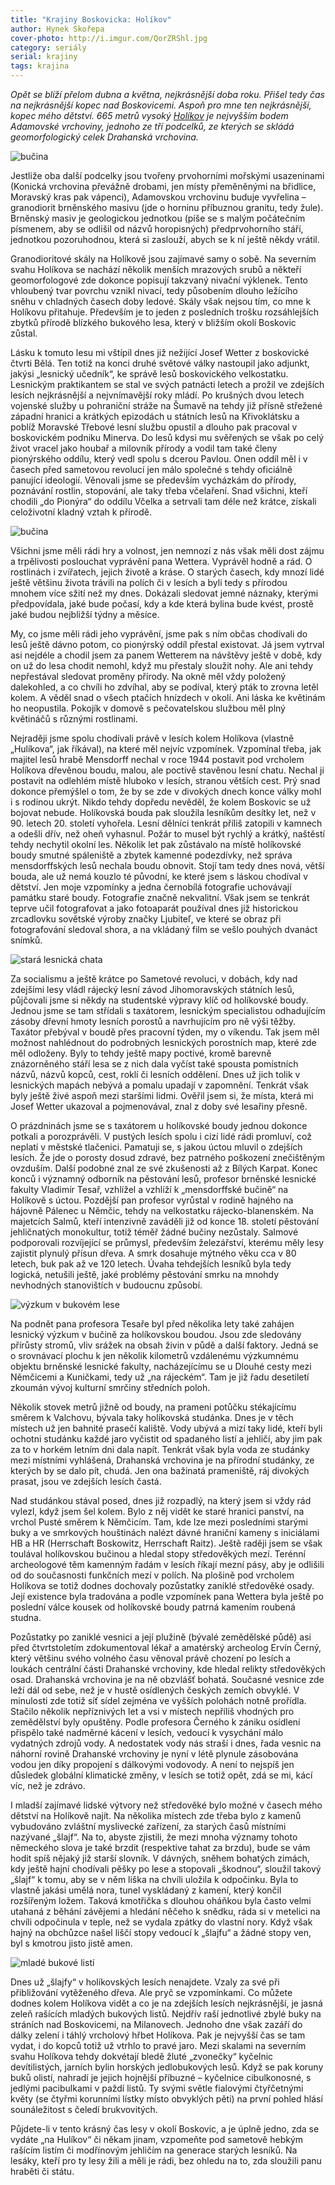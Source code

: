```yaml
---
title: "Krajiny Boskovicka: Holíkov"
author: Hynek Skořepa
cover-photo: http://i.imgur.com/QorZRShl.jpg
category: seriály
serial: krajiny
tags: krajina
---
```


*Opět se blíží přelom dubna a května, nejkrásnější doba roku. Přišel tedy čas na nejkrásnější kopec nad Boskovicemi. Aspoň pro mne ten nejkrásnější, kopec mého dětství. 665 metrů vysoký [Holíkov](https://mapy.cz/s/CBgX) je nejvyšším bodem Adamovské vrchoviny, jednoho ze tří podcelků, ze kterých se skládá geomorfologický celek Drahanská vrchovina.*

<img src="http://i.imgur.com/QorZRSh.jpg" alt="bučina" class="img-responsive img-popup" data-author="Hynek Skořepa">

Jestliže oba další podcelky jsou tvořeny prvohorními mořskými usazeninami (Konická vrchovina převážně drobami, jen místy přeměněnými na břidlice, Moravský kras pak vápenci), Adamovskou vrchovinu buduje vyvřelina – granodiorit brněnského masivu (jde o horninu příbuznou granitu, tedy žule). Brněnský masiv je geologickou jednotkou (píše se s malým počátečním písmenem, aby se odlišil od názvů horopisných) předprvohorního stáří, jednotkou pozoruhodnou, která si zaslouží, abych se k ní ještě někdy vrátil.

Granodioritové skály na Holíkově jsou zajímavé samy o sobě. Na severním svahu Holíkova se nachází několik menších mrazových srubů a někteří geomorfologové zde dokonce popisují takzvaný nivační výklenek. Tento vhloubený tvar povrchu vznikl nivací, tedy působením dlouho ležícího sněhu v chladných časech doby ledové. Skály však nejsou tím, co mne k Holíkovu přitahuje. Především je to jeden z posledních trošku rozsáhlejších zbytků přírodě blízkého bukového lesa, který v bližším okolí Boskovic zůstal.

Lásku k tomuto lesu mi vštípil dnes již nežijící Josef Wetter z boskovické čtvrti Bělá. Ten totiž na konci druhé světové války nastoupil jako adjunkt, jakýsi „lesnický učedník“, ke správě lesů boskovického velkostatku. Lesnickým praktikantem se stal ve svých patnácti letech a prožil ve zdejších lesích nejkrásnější a nejvnímavější roky mládí. Po krušných dvou letech vojenské služby u pohraniční stráže na Šumavě na tehdy již přísně střežené západní hranici a krátkých epizodách u státních lesů na Křivoklátsku a poblíž Moravské Třebové lesní službu opustil a dlouho pak pracoval v boskovickém podniku Minerva. Do lesů kdysi mu svěřených se však po celý život vracel jako houbař a milovník přírody a vodil tam také členy pionýrského oddílu, který vedl spolu s dcerou Pavlou. Onen oddíl měl i v časech před sametovou revolucí jen málo společné s tehdy oficiálně panující ideologií. Věnovali jsme se především vycházkám do přírody, poznávání rostlin, stopování, ale taky třeba včelaření. Snad všichni, kteří chodili „do Pionýra“ do oddílu Včelka a setrvali tam déle než krátce, získali celoživotní kladný vztah k přírodě.

<img src="http://i.imgur.com/ERobzJi.jpg" alt="bučina" class="img-responsive img-popup" data-author="Hynek Skořepa">

Všichni jsme měli rádi hry a volnost, jen nemnozí z nás však měli dost zájmu a trpělivosti poslouchat vyprávění pana Wettera. Vyprávěl hodně a rád. O rostlinách i zvířatech, jejich životě a kráse. O starých časech, kdy mnozí lidé ještě většinu života trávili na polích či v lesích a byli tedy s přírodou mnohem více sžití než my dnes. Dokázali sledovat jemné náznaky, kterými předpovídala, jaké bude počasí, kdy a kde která bylina bude kvést, prostě jaké budou nejbližší týdny a měsíce.

My, co jsme měli rádi jeho vyprávění, jsme pak s ním občas chodívali do lesů ještě dávno potom, co pionýrský oddíl přestal existovat. Já jsem vytrval asi nejdéle a chodil jsem za panem Wetterem na návštěvy ještě v době, kdy on už do lesa chodit nemohl, když mu přestaly sloužit nohy. Ale ani tehdy nepřestával sledovat proměny přírody. Na okně měl vždy položený dalekohled, a co chvíli ho zdvíhal, aby se podíval, který pták to zrovna letěl kolem. A věděl snad o všech ptačích hnízdech v okolí. Ani láska ke květinám ho neopustila. Pokojík v domově s pečovatelskou službou měl plný květináčů s různými rostlinami.

Nejraději jsme spolu chodívali právě v lesích kolem Holíkova (vlastně „Hulíkova“, jak říkával), na které měl nejvíc vzpomínek. Vzpomínal třeba, jak majitel lesů hrabě Mensdorff nechal v roce 1944 postavit pod vrcholem Holíkova dřevěnou boudu, malou, ale poctivě stavěnou lesní chatu. Nechal ji postavit na odlehlém místě hluboko v lesích, stranou větších cest. Prý snad dokonce přemýšlel o tom, že by se zde v divokých dnech konce války mohl i s rodinou ukrýt. Nikdo tehdy dopředu nevěděl, že kolem Boskovic se už bojovat nebude. Holíkovská bouda pak sloužila lesníkům desítky let, než v 90. letech 20. století vyhořela. Lesní dělníci tenkrát příliš zatopili v kamnech a odešli dřív, než oheň vyhasnul. Požár to musel být rychlý a krátký, naštěstí tehdy nechytil okolní les. Několik let pak zůstávalo na místě holíkovské boudy smutné spáleniště a zbytek kamenné podezdívky, než správa mensdorffských lesů nechala boudu obnovit. Stojí tam tedy dnes nová, větší bouda, ale už nemá kouzlo té původní, ke které jsem s láskou chodíval v dětství. Jen moje vzpomínky a jedna černobílá fotografie uchovávají památku staré boudy. Fotografie značně nekvalitní. Však jsem se tenkrát teprve učil fotografovat a jako fotoaparát používal dnes již historickou zrcadlovku sovětské výroby značky Ljubiteľ, ve které se obraz při fotografování sledoval shora, a na vkládaný film se vešlo pouhých dvanáct snímků.

<img src="http://i.imgur.com/vqZp0M9.jpg" alt="stará lesnická chata" class="img-responsive img-popup" data-author="Hynek Skořepa">

Za socialismu a ještě krátce po Sametové revoluci, v dobách, kdy nad zdejšími lesy vládl rájecký lesní závod Jihomoravských státních lesů, půjčovali jsme si někdy na studentské výpravy klíč od holíkovské boudy. Jednou jsme se tam střídali s taxátorem, lesnickým specialistou odhadujícím zásoby dřevní hmoty lesních porostů a navrhujícím pro ně výši těžby. Taxátor přebýval v boudě přes pracovní týden, my o víkendu. Tak jsem měl možnost nahlédnout do podrobných lesnických porostních map, které zde měl odloženy. Byly to tehdy ještě mapy poctivé, kromě barevně znázorněného stáří lesa se z nich dala vyčíst také spousta pomístních názvů, názvů kopců, cest, roklí či lesních oddělení. Dnes už jich tolik v lesnických mapách nebývá a pomalu upadají v zapomnění. Tenkrát však byly ještě živé aspoň mezi staršími lidmi. Ověřil jsem si, že místa, která mi Josef Wetter ukazoval a pojmenovával, znal z doby své lesařiny přesně.

O prázdninách jsme se s taxátorem u holíkovské boudy jednou dokonce potkali a porozprávěli. V pustých lesích spolu i cizí lidé rádi promluví, což neplatí v městské tlačenici. Pamatuji se, s jakou úctou mluvil o zdejších lesích. Že jde o porosty dosud zdravé, bez patrného poškození znečištěným ovzduším. Další podobné znal ze své zkušenosti až z Bílých Karpat. Konec konců i významný odborník na pěstování lesů, profesor brněnské lesnické fakulty Vladimír Tesař, vzhlížel a vzhlíží k „mensdorffské bučině“ na Holíkově s úctou. Pozdější pan profesor vyrůstal v rodině hajného na hájovně Pálenec u Němčic, tehdy na velkostatku rájecko-blanenském. Na majetcích Salmů, kteří intenzivně zaváděli již od konce 18. století pěstování jehličnatých monokultur, totiž téměř žádné bučiny nezůstaly. Salmové podporovali rozvíjející se průmysl, především železářství, kterému měly lesy zajistit plynulý přísun dřeva. A smrk dosahuje mýtného věku cca v 80 letech, buk pak až ve 120 letech. Úvaha tehdejších lesníků byla tedy logická, netušili ještě, jaké problémy pěstování smrku na mnohdy nevhodných stanovištích v budoucnu způsobí.

<img src="http://i.imgur.com/O3PsJVJ.jpg" alt="výzkum v bukovém lese" class="img-responsive img-popup" data-author="Hynek Skořepa">

Na podnět pana profesora Tesaře byl před několika lety také zahájen lesnický výzkum v bučině za holíkovskou boudou. Jsou zde sledovány přírůsty stromů, vliv srážek na obsah živin v půdě a další faktory. Jedná se o srovnávací plochu k jen několik kilometrů vzdálenému výzkumnému objektu brněnské lesnické fakulty, nacházejícímu se u Dlouhé cesty mezi Němčicemi a Kuničkami, tedy už „na rájeckém“. Tam je již řadu desetiletí zkoumán vývoj kulturní smrčiny středních poloh.

Několik stovek metrů jižně od boudy, na prameni potůčku stékajícímu směrem k Valchovu, bývala taky holíkovská studánka. Dnes je v těch místech už jen bahnité prasečí kaliště. Vody ubývá a mizí taky lidé, kteří byli ochotni studánku každé jaro vyčistit od spadaného listí a jehličí, aby jim pak za to v horkém letním dni dala napít. Tenkrát však byla voda ze studánky mezi místními vyhlášená, Drahanská vrchovina je na přírodní studánky, ze kterých by se dalo pít, chudá. Jen ona bažinatá prameniště, ráj divokých prasat, jsou ve zdejších lesích častá.

Nad studánkou stával posed, dnes již rozpadlý, na který jsem si vždy rád vylezl, když jsem šel kolem. Bylo z něj vidět ke staré hranici panství, na vrchol Pusté směrem k Němčicím. Tam, kde lze mezi posledními starými buky a ve smrkových houštinách nalézt dávné hraniční kameny s iniciálami HB a HR (Herrschaft Boskowitz, Herrschaft Raitz). Ještě raději jsem se však toulával holíkovskou bučinou a hledal stopy středověkých mezí. Terénní archeologové těm kamenným řadám v lesích říkají mezní pásy, aby je odlišili od do současnosti funkčních mezí v polích. Na plošině pod vrcholem Holíkova se totiž dodnes dochovaly pozůstatky zaniklé středověké osady. Její existence byla tradována a podle vzpomínek pana Wettera  byla ještě po poslední válce kousek od holíkovské boudy patrná kamením roubená studna.

Pozůstatky po zaniklé vesnici a její plužině (bývalé zemědělské půdě) asi před čtvrtstoletím zdokumentoval lékař a amatérský archeolog Ervín Černý, který většinu svého volného času věnoval právě chození po lesích a loukách centrální části Drahanské vrchoviny, kde hledal relikty středověkých osad. Drahanská vrchovina je na ně obzvlášť bohatá. Současné vesnice zde leží dál od sebe, než je v hustě osídlených českých zemích obvyklé. V minulosti zde totiž síť sídel zejména ve vyšších polohách notně prořídla. Stačilo několik nepříznivých let a vsi v místech nepříliš vhodných pro zemědělství byly opuštěny. Podle profesora Černého k zániku osídlení přispělo také nadměrné kácení v lesích, vedoucí k vysychání málo vydatných zdrojů vody. A nedostatek vody nás straší i dnes, řada vesnic na náhorní rovině Drahanské vrchoviny je nyní v létě plynule zásobována vodou jen díky propojení s dálkovými vodovody. A není to nejspíš jen důsledek globální klimatické změny, v lesích se totiž opět, zdá se mi, kácí víc, než je zdrávo.

I mladší zajímavé lidské výtvory než středověké bylo možné v časech mého dětství na Holíkově najít. Na několika místech zde třeba bylo z kamenů vybudováno zvláštní myslivecké zařízení, za starých časů místními nazývané „šlajf“. Na to, abyste zjistili, že mezi mnoha významy tohoto německého slova je také brzdit (respektive tahat za brzdu), bude se vám hodit spíš nějaký již starší slovník. V dávných, sněhem bohatých zimách, kdy ještě hajní chodívali pěšky po lese a stopovali „škodnou“, sloužil takový „šlajf“ k tomu, aby se v něm liška na chvíli uložila k odpočinku. Byla to vlastně jakási umělá nora, tunel vyskládaný z kamení, který končil rozšířeným ložem. Taková kmotřička s dlouhou oháňkou byla často velmi utahaná z běhání závějemi a hledání něčeho k snědku, ráda si v metelici na chvíli odpočinula v teple, než se vydala zpátky do vlastní nory. Když však hajný na obchůzce našel liščí stopy vedoucí k „šlajfu“ a žádné stopy ven, byl s kmotrou jisto jistě amen.

<img src="http://i.imgur.com/2KDxtNI.jpg" alt="mladé bukové listí" class="img-responsive img-popup" data-author="Hynek Skořepa">

Dnes už „šlajfy“ v holíkovských lesích nenajdete. Vzaly za své při přibližování vytěženého dřeva. Ale pryč se vzpomínkami. Co můžete dodnes kolem Holíkova vidět a co je na zdejších lesích nejkrásnější, je jasná zeleň rašících mladých bukových listů. Nejdřív raší jednotlivé zbylé buky na stráních nad Boskovicemi, na Milanovech. Jednoho dne však zazáří do dálky zelení i táhlý vrcholový hřbet Holíkova. Pak je nejvyšší čas se tam vydat, i do kopců totiž už vtrhlo to pravé jaro. Mezi skalami na severním svahu Holíkova tehdy dokvétají bledě žluté „zvonečky“ kyčelnic devítilistých, jarních bylin horských jedlobukových lesů. Když se pak koruny buků olistí, nahradí je jejich hojnější příbuzné – kyčelnice cibulkonosné, s jedlými pacibulkami v paždí listů. Ty svými světle fialovými čtyřčetnými květy (se čtyřmi korunními lístky místo obvyklých pěti) na první pohled hlásí sounáležitost s čeledí brukvovitých.

Půjdete-li v tento krásný čas lesy v okolí Boskovic, a je úplně jedno, zda se vydáte „na Hulíkov“ či někam jinam, vzpomeňte pod sametově hebkým rašícím listím či modřínovým jehličím na generace starých lesníků. Na lesáky, kteří pro ty lesy žili a měli je rádi, bez ohledu na to, zda sloužili panu hraběti či státu.